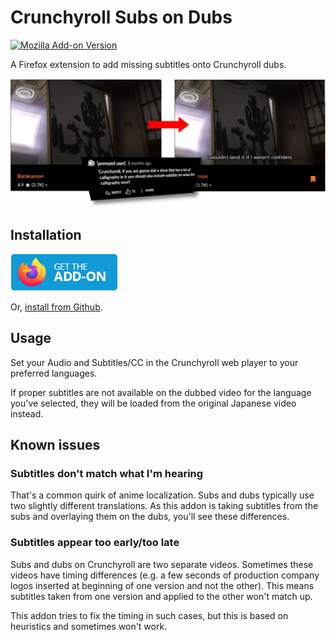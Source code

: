# Crunchyroll Subs on Dubs

[![Mozilla Add-on Version](https://img.shields.io/amo/v/crunchyroll-subs-on-dubs)](https://addons.mozilla.org/addon/crunchyroll-subs-on-dubs/)

A Firefox extension to add missing subtitles onto Crunchyroll dubs.

![example](overview.png)

## Installation

[![Get the Add-on](notes/get-the-addon.png)](https://addons.mozilla.org/addon/crunchyroll-subs-on-dubs/)

Or, [install from Github](https://github.com/crsod/crsod/releases/latest).

## Usage

Set your Audio and Subtitles/CC in the Crunchyroll web player to your preferred languages.

If proper subtitles are not available on the dubbed video for the language you've
selected, they will be loaded from the original Japanese video instead.

## Known issues

### Subtitles don't match what I'm hearing

That's a common quirk of anime localization. Subs and dubs typically use
two slightly different translations.  As this addon is taking subtitles
from the subs and overlaying them on the dubs, you'll see these
differences.

### Subtitles appear too early/too late

Subs and dubs on Crunchyroll are two separate videos.
Sometimes these videos have timing differences (e.g. a few seconds of
production company logos inserted at beginning of one version and not the other).
This means subtitles taken from one version and applied to the other won't
match up.

This addon tries to fix the timing in such cases,
but this is based on heuristics and sometimes won't work.
